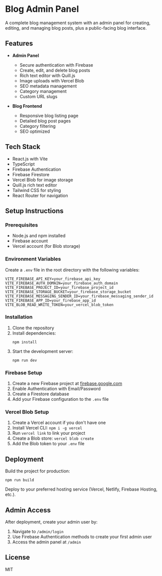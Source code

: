 # Blog Admin Panel

A complete blog management system with an admin panel for creating, editing, and managing blog posts, plus a public-facing blog interface.

## Features

- **Admin Panel**
  - Secure authentication with Firebase
  - Create, edit, and delete blog posts
  - Rich text editor with Quill.js
  - Image uploads with Vercel Blob
  - SEO metadata management
  - Category management
  - Custom URL slugs

- **Blog Frontend**
  - Responsive blog listing page
  - Detailed blog post pages
  - Category filtering
  - SEO optimized

## Tech Stack

- React.js with Vite
- TypeScript
- Firebase Authentication
- Firebase Firestore
- Vercel Blob for image storage
- Quill.js rich text editor
- Tailwind CSS for styling
- React Router for navigation

## Setup Instructions

### Prerequisites

- Node.js and npm installed
- Firebase account
- Vercel account (for Blob storage)

### Environment Variables

Create a `.env` file in the root directory with the following variables:

```
VITE_FIREBASE_API_KEY=your_firebase_api_key
VITE_FIREBASE_AUTH_DOMAIN=your_firebase_auth_domain
VITE_FIREBASE_PROJECT_ID=your_firebase_project_id
VITE_FIREBASE_STORAGE_BUCKET=your_firebase_storage_bucket
VITE_FIREBASE_MESSAGING_SENDER_ID=your_firebase_messaging_sender_id
VITE_FIREBASE_APP_ID=your_firebase_app_id
VITE_BLOB_READ_WRITE_TOKEN=your_vercel_blob_token
```

### Installation

1. Clone the repository
2. Install dependencies:
   ```
   npm install
   ```
3. Start the development server:
   ```
   npm run dev
   ```

### Firebase Setup

1. Create a new Firebase project at [firebase.google.com](https://firebase.google.com)
2. Enable Authentication with Email/Password
3. Create a Firestore database
4. Add your Firebase configuration to the `.env` file

### Vercel Blob Setup

1. Create a Vercel account if you don't have one
2. Install Vercel CLI: `npm i -g vercel`
3. Run `vercel link` to link your project
4. Create a Blob store: `vercel blob create`
5. Add the Blob token to your `.env` file

## Deployment

Build the project for production:

```
npm run build
```

Deploy to your preferred hosting service (Vercel, Netlify, Firebase Hosting, etc.).

## Admin Access

After deployment, create your admin user by:

1. Navigate to `/admin/login`
2. Use Firebase Authentication methods to create your first admin user
3. Access the admin panel at `/admin`

## License

MIT 